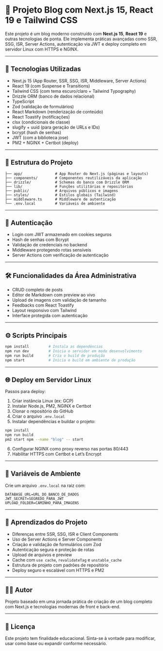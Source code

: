 # 📝 Projeto Blog com Next.js 15, React 19 e Tailwind CSS

Este projeto é um blog moderno construído com **Next.js 15**, **React 19** e
outras tecnologias de ponta. Ele implementa práticas avançadas como SSR, SSG,
ISR, Server Actions, autenticação via JWT e deploy completo em servidor Linux
com HTTPS e NGINX.

---

## 🚀 Tecnologias Utilizadas

- Next.js 15 (App Router, SSR, SSG, ISR, Middleware, Server Actions)
- React 19 (com Suspense e Transitions)
- Tailwind CSS (com tema escuro/claro + Tailwind Typography)
- Drizzle ORM (banco de dados relacional)
- TypeScript
- Zod (validação de formulários)
- React Markdown (renderização de conteúdo)
- React Toastify (notificações)
- clsx (condicionais de classe)
- slugify + uuid (para geração de URLs e IDs)
- bcrypt (hash de senhas)
- JWT (com a biblioteca jose)
- PM2 + NGINX + Certbot (deploy)

---

## 📂 Estrutura do Projeto

```
├── app/               # App Router do Next.js (páginas e layouts)
├── components/        # Componentes reutilizáveis da aplicação
├── drizzle/           # Schemas do banco com Drizzle ORM
├── lib/               # Funções utilitárias e repositórios
├── public/            # Arquivos públicos e imagens
├── styles/            # Estilos globais (Tailwind)
├── middleware.ts      # Middleware de autenticação
└── .env.local         # Variáveis de ambiente
```

---

## 🔐 Autenticação

- Login com JWT armazenado em cookies seguros
- Hash de senhas com Bcrypt
- Validação de credenciais no backend
- Middleware protegendo rotas sensíveis
- Server Actions com verificação de autenticação

---

## 🛠 Funcionalidades da Área Administrativa

- CRUD completo de posts
- Editor de Markdown com preview ao vivo
- Upload de imagens com validação de tamanho
- Feedbacks com React Toastify
- Layout responsivo com Tailwind
- Interface protegida com autenticação

---

## ⚙️ Scripts Principais

```bash
npm install         # Instala as dependências
npm run dev         # Inicia o servidor em modo desenvolvimento
npm run build       # Cria o build de produção
npm start           # Inicia o build em ambiente de produção
```

---

## 🌐 Deploy em Servidor Linux

Passos para deploy:

1. Criar instância Linux (ex: GCP)
2. Instalar Node.js, PM2, NGINX e Certbot
3. Clonar o repositório do GitHub
4. Criar o arquivo `.env.local`
5. Instalar dependências e buildar o projeto:

```bash
npm install
npm run build
pm2 start npm --name "blog" -- start
```

6. Configurar NGINX como proxy reverso nas portas 80/443
7. Habilitar HTTPS com Certbot e Let’s Encrypt

---

## 📄 Variáveis de Ambiente

Crie um arquivo `.env.local` na raiz com:

```env
DATABASE_URL=URL_DO_BANCO_DE_DADOS
JWT_SECRET=SEGREDO_PARA_JWT
UPLOAD_FOLDER=CAMINHO_PARA_IMAGENS
```

---

## 📘 Aprendizados do Projeto

- Diferenças entre SSR, SSG, ISR e Client Components
- Uso de Server Actions e Server Components
- Criação e validação de formulários com Zod
- Autenticação segura e proteção de rotas
- Upload de arquivos e preview
- Cache com `use cache`, `revalidateTag` e `unstable_cache`
- Estrutura de projeto com padrões de repositório
- Deploy seguro e escalável com HTTPS e PM2

---

## 🧑‍💻 Autor

Projeto baseado em uma jornada prática de criação de um blog completo com
Next.js e tecnologias modernas de front e back-end.

---

## 📄 Licença

Este projeto tem finalidade educacional. Sinta-se à vontade para modificar, usar
como base ou expandir conforme necessário.
